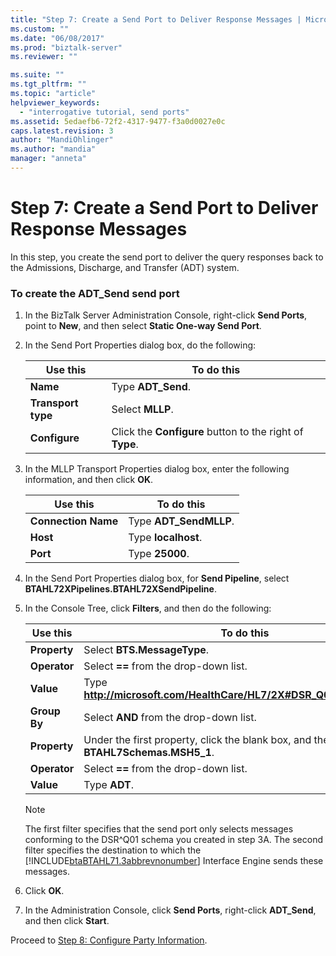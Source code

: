 ```yaml
---
title: "Step 7: Create a Send Port to Deliver Response Messages | Microsoft Docs"
ms.custom: ""
ms.date: "06/08/2017"
ms.prod: "biztalk-server"
ms.reviewer: ""

ms.suite: ""
ms.tgt_pltfrm: ""
ms.topic: "article"
helpviewer_keywords: 
  - "interrogative tutorial, send ports"
ms.assetid: 5edaefb6-72f2-4317-9477-f3a0d0027e0c
caps.latest.revision: 3
author: "MandiOhlinger"
ms.author: "mandia"
manager: "anneta"
---
```

# Step 7: Create a Send Port to Deliver Response Messages
In this step, you create the send port to deliver the query responses back to the Admissions, Discharge, and Transfer (ADT) system.  
  
### To create the ADT_Send send port  
  
1.  In the BizTalk Server Administration Console, right-click **Send Ports**, point to **New**, and then select **Static One-way Send Port**.  
  
2.  In the Send Port Properties dialog box, do the following:  
  
    |Use this|To do this|  
    |--------------|----------------|  
    |**Name**|Type **ADT_Send**.|  
    |**Transport type**|Select **MLLP**.|  
    |**Configure**|Click the **Configure** button to the right of **Type**.|  
  
3.  In the MLLP Transport Properties dialog box, enter the following information, and then click **OK**.  
  
    |Use this|To do this|  
    |--------------|----------------|  
    |**Connection Name**|Type **ADT_SendMLLP**.|  
    |**Host**|Type **localhost**.|  
    |**Port**|Type **25000**.|  
  
4.  In the Send Port Properties dialog box, for **Send Pipeline**, select **BTAHL72XPipelines.BTAHL72XSendPipeline**.  
  
5.  In the Console Tree, click **Filters**, and then do the following:  
  
    |Use this|To do this|  
    |--------------|----------------|  
    |**Property**|Select **BTS.MessageType**.|  
    |**Operator**|Select **==** from the drop-down list.|  
    |**Value**|Type **http://microsoft.com/HealthCare/HL7/2X#DSR_Q01_24_GLO_DEF**.|  
    |**Group By**|Select **AND** from the drop-down list.|  
    |**Property**|Under the first property, click the blank box, and then select **BTAHL7Schemas.MSH5_1**.|  
    |**Operator**|Select **==** from the drop-down list.|  
    |**Value**|Type **ADT**.|  
  
    > [!NOTE]
    >  The first filter specifies that the send port only selects messages conforming to the DSR^Q01 schema you created in step 3A. The second filter specifies the destination to which the [!INCLUDE[btaBTAHL71.3abbrevnonumber](../../includes/btabtahl71-3abbrevnonumber-md.md)] Interface Engine sends these messages.  
  
6.  Click **OK**.  
  
7.  In the Administration Console, click **Send Ports**, right-click **ADT_Send**, and then click **Start**.  
  
 Proceed to [Step 8: Configure Party Information](../../adapters-and-accelerators/accelerator-hl7/step-8-configure-party-information-hl7-main.md).